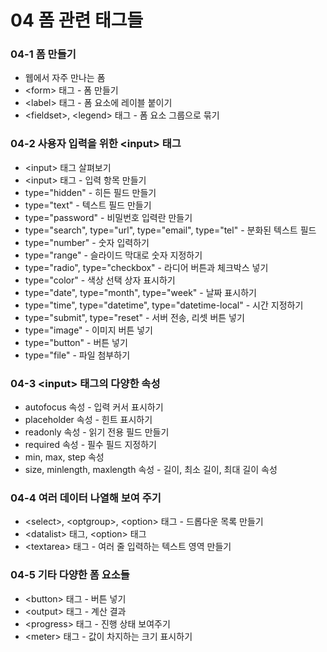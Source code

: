 # 04 폼 관련 태그들

### 04-1 폼 만들기

* 웹에서 자주 만나는 폼
* &lt;form&gt; 태그 - 폼 만들기
* &lt;label&gt; 태그 - 폼 요소에 레이블 붙이기
* &lt;fieldset&gt;, &lt;legend&gt; 태그 - 폼 요소 그룹으로 묶기

### 04-2 사용자 입력을 위한 &lt;input&gt; 태그

* &lt;input&gt; 태그 살펴보기
* &lt;input&gt; 태그 - 입력 항목 만들기
* type="hidden" - 히든 필드 만들기
* type="text" - 텍스트 필드 만들기
* type="password" - 비밀번호 입력란 만들기
* type="search", type="url", type="email", type="tel" - 분화된 텍스트 필드
* type="number" - 숫자 입력하기
* type="range" - 슬라이드 막대로 숫자 지정하기
* type="radio", type="checkbox" - 라디어 버튼과 체크박스 넣기
* type="color" - 색상 선택 상자 표시하기
* type="date", type="month", type="week" - 날짜 표시하기
* type="time", type="datetime", type="datetime-local" - 시간 지정하기
* type="submit", type="reset" - 서버 전송, 리셋 버튼 넣기
* type="image" - 이미지 버튼 넣기
* type="button" - 버튼 넣기
* type="file" - 파일 첨부하기

### 04-3 &lt;input&gt; 태그의 다양한 속성

* autofocus 속성 - 입력 커서 표시하기
* placeholder 속성 - 힌트 표시하기
* readonly 속성 - 읽기 전용 필드 만들기
* required 속성 - 필수 필드 지정하기
* min, max, step 속성
* size, minlength, maxlength 속성 - 길이, 최소 길이, 최대 길이 속성 

### 04-4 여러 데이터 나열해 보여 주기

* &lt;select&gt;, &lt;optgroup&gt;, &lt;option&gt; 태그 - 드롭다운 목록 만들기
* &lt;datalist&gt; 태그, &lt;option&gt; 태그
* &lt;textarea&gt; 태그 - 여러 줄 입력하는 텍스트 영역 만들기

### 04-5 기타 다양한 폼 요소들

* &lt;button&gt; 태그 - 버튼 넣기
* &lt;output&gt; 태그 - 계산 결과
* &lt;progress&gt; 태그 - 진행 상태 보여주기
* &lt;meter&gt; 태그 - 값이 차지하는 크기 표시하기



